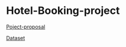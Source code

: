# Hotel-Booking-project

[Poject-proposal](https://github.com/maalakalmatrafi/Hotel-Booking-project/blob/main/Project%20Proposal)

[Dataset](https://github.com/maalakalmatrafi/Hotel-Booking-project/blob/main/hotel_bookings.csv)

